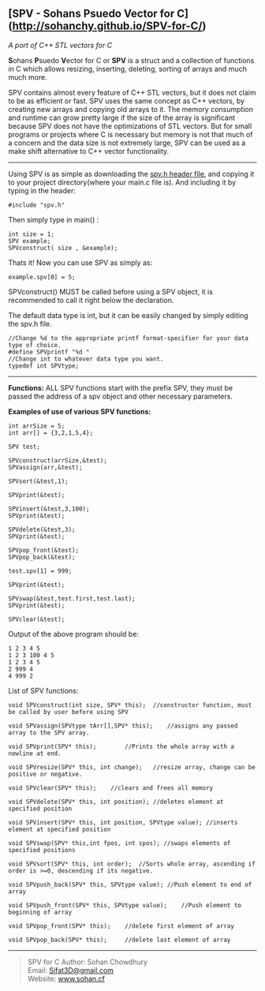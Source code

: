 	               
[SPV - Sohans Psuedo Vector for C] (http://sohanchy.github.io/SPV-for-C/)
--------------------------------

*A port of C++ STL vectors for C*   

**S**ohans **P**suedo **V**ector for C or **SPV** is a struct and a collection of functions in C which allows resizing, inserting, deleting, sorting of arrays and much much more.

SPV contains almost every feature of C++ STL vectors, but it does not claim to be as efficient or fast. SPV uses the same concept as C++ vectors, by creating new arrays and copying old arrays to it. The memory consumption and runtime can grow pretty large if the size of the array is significant because SPV does not have the optimizations of STL vectors. But for small programs or projects where C is necessary but memory is not that much of a concern and the data size is not extremely large, SPV can be used as a make shift alternative to C++ vector functionality.


----------


Using SPV is as simple as downloading the [spv.h header file](https://github.com/SohanChy/SPV-for-C/blob/master/spv.h), and copying it to your project directory(where your main.c file is).
And including it by typing in the header:

    #include "spv.h"

Then simply type in main() :

    int size = 1;
    SPV example;
    SPVconstruct( size , &example); 

Thats it!
Now you can use SPV as simply as:

    example.spv[0] = 5;

SPVconstruct() MUST be called before using a SPV object, 
it is recommended to call it right below the declaration.

The default data type is int, but it can be easily changed by simply editing the spv.h file.

    //Change %d to the appropriate printf format-specifier for your data type of choice.
    #define SPVprintf "%d "
    //Change int to whatever data type you want.
    typedef int SPVtype;


----------
**Functions:**
ALL SPV functions start with the prefix SPV, they must be passed the address of a spv object and other necessary parameters.

**Examples of use of various SPV functions:**

    int arrSize = 5;
    int arr[] = {3,2,1,5,4};

    SPV test;
    
    SPVconstruct(arrSize,&test);
    SPVassign(arr,&test);
    
    SPVsort(&test,1);
    
    SPVprint(&test);
    
    SPVinsert(&test,3,100);
    SPVprint(&test);
    
    SPVdelete(&test,3);
    SPVprint(&test);
    
    SPVpop_front(&test);
    SPVpop_back(&test);
    
    test.spv[1] = 999;
    
    SPVprint(&test);
    
    SPVswap(&test,test.first,test.last);
    SPVprint(&test);
    
    SPVclear(&test);

Output of the above program should be:

    1 2 3 4 5 
    1 2 3 100 4 5 
    1 2 3 4 5 
    2 999 4 
    4 999 2 

List of SPV functions:

    void SPVconstruct(int size, SPV* this);  //constructor function, must be called by user before using SPV
    
    void SPVassign(SPVtype tArr[],SPV* this);    //assigns any passed array to the SPV array.
    
    void SPVprint(SPV* this);        //Prints the whole array with a newline at end.
    
    void SPVresize(SPV* this, int change);   //resize array, change can be positive or negative.
    
    void SPVclear(SPV* this);    //clears and frees all memory
    
    void SPVdelete(SPV* this, int position); //deletes element at specified position
    
    void SPVinsert(SPV* this, int position, SPVtype value); //inserts element at specified position
    
    void SPVswap(SPV* this,int fpos, int spos); //swaps elements of specified positions
    
    void SPVsort(SPV* this, int order);  //Sorts whole array, ascending if order is >=0, descending if its negative.
    
    void SPVpush_back(SPV* this, SPVtype value); //Push element to end of array
    
    void SPVpush_front(SPV* this, SPVtype value);    //Push element to beginning of array
    
    void SPVpop_front(SPV* this);    //delete first element of array
    
    void SPVpop_back(SPV* this);     //delete last element of array


----------


> SPV for C
> Author: Sohan Chowdhury  
> Email:   Sifat3D@gmail.com  
> Website: www.sohan.cf 




